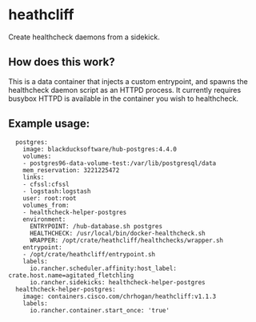 # heathcliff

Create healthcheck daemons from a sidekick.


## How does this work?
This is a data container that injects a custom entrypoint, and spawns the healthcheck daemon script as an HTTPD process.
It currently requires busybox HTTPD is available in the container you wish to healthcheck.


## Example usage:
```
  postgres:
    image: blackducksoftware/hub-postgres:4.4.0
    volumes:
    - postgres96-data-volume-test:/var/lib/postgresql/data
    mem_reservation: 3221225472
    links:
    - cfssl:cfssl
    - logstash:logstash
    user: root:root
    volumes_from:
    - healthcheck-helper-postgres
    environment:
      ENTRYPOINT: /hub-database.sh postgres
      HEALTHCHECK: /usr/local/bin/docker-healthcheck.sh
      WRAPPER: /opt/crate/heathcliff/healthchecks/wrapper.sh
    entrypoint:
    - /opt/crate/heathcliff/entrypoint.sh
    labels:
      io.rancher.scheduler.affinity:host_label: crate.host.name=agitated_fletchling
      io.rancher.sidekicks: healthcheck-helper-postgres
  healthcheck-helper-postgres:
    image: containers.cisco.com/chrhogan/heathcliff:v1.1.3
    labels:
      io.rancher.container.start_once: 'true'

```